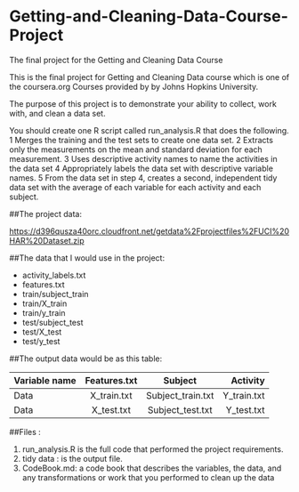 # Getting-and-Cleaning-Data-Course-Project
The final project for the Getting and Cleaning Data Course

This is the final project for Getting and Cleaning Data course which is one of the coursera.org Courses provided by by Johns Hopkins University.

The purpose of this project is to demonstrate your ability to collect, work with, and clean a data set.

You should create one R script called run_analysis.R that does the following.
	1	Merges the training and the test sets to create one data set.
	2	Extracts only the measurements on the mean and standard deviation for each measurement.
	3	Uses descriptive activity names to name the activities in the data set
	4	Appropriately labels the data set with descriptive variable names.
	5	From the data set in step 4, creates a second, independent tidy data set with the average of each variable for each activity and each subject.

##The project data:

https://d396qusza40orc.cloudfront.net/getdata%2Fprojectfiles%2FUCI%20HAR%20Dataset.zip


##The data that I would use in the project:

  * activity_labels.txt
  * features.txt
  * train/subject_train
  * train/X_train
  * train/y_train
  * test/subject_test
  * test/X_test
  * test/y_test

##The output data would be as this table:

| Variable name | Features.txt  | Subject           |Activity       |
| ------------- |:-------------:| :----------------:|--------------:|
| Data          | X_train.txt   | Subject_train.txt | Y_train.txt   |
| Data          | X_test.txt    | Subject_test.txt  | Y_test.txt    |





##Files :

1. run_analysis.R is the full code that performed the project requirements.
2. tidy data : is the output file.
3. CodeBook.md: a code book that describes the variables, the data, and any transformations or work that you performed to clean up the data
